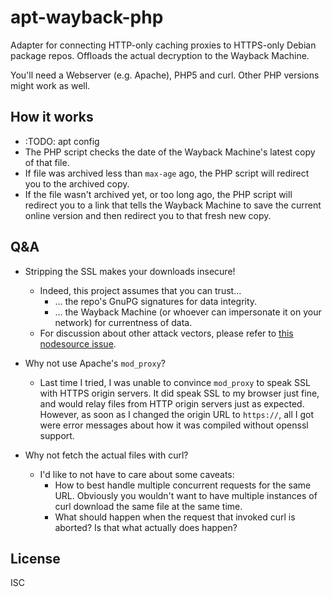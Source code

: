 ﻿
<!--#echo json="package.json" key="name" underline="=" -->
apt-wayback-php
===============
<!--/#echo -->

<!--#echo json="package.json" key="description" -->
Adapter for connecting HTTP-only caching proxies to HTTPS-only Debian package
repos. Offloads the actual decryption to the Wayback Machine.
<!--/#echo -->

You'll need a Webserver (e.g. Apache), PHP5 and curl.
Other PHP versions might work as well.


How it works
------------

  * :TODO: apt config
  * The PHP script checks the date of the Wayback Machine's latest copy
    of that file.
  * If file was archived less than `max-age` ago,
    the PHP script will redirect you to the archived copy.
  * If the file wasn't archived yet, or too long ago,
    the PHP script will redirect you to a link that tells the Wayback
    Machine to save the current online version and then redirect you
    to that fresh new copy.


Q&A
---

  * Stripping the SSL makes your downloads insecure!
    * Indeed, this project assumes that you can trust…
      * … the repo's GnuPG signatures for data integrity.
      * … the Wayback Machine (or whoever can impersonate it on your network)
        for currentness of data.
    * For discussion about other attack vectors, please refer to
      [this nodesource issue][nodesource-http-plz].

  * Why not use Apache's `mod_proxy`?
    * Last time I tried, I was unable to convince `mod_proxy`  to speak SSL
      with HTTPS origin servers. It did speak SSL to my browser just fine,
      and would relay files from HTTP origin servers just as expected.
      However, as soon as I changed the origin URL to `https://`, all I got
      were error messages about how it was compiled without openssl support.

  * Why not fetch the actual files with curl?
    * I'd like to not have to care about some caveats:
      * How to best handle multiple concurrent requests for the same URL.
        Obviously you wouldn't want to have multiple instances of curl
        download the same file at the same time.
      * What should happen when the request that invoked curl is aborted?
        Is that what actually does happen?







<!--#toc stop="scan" -->


  [nodesource-http-plz]: https://github.com/nodesource/distributions/issues/71


License
-------
<!--#echo json="package.json" key=".license" -->
ISC
<!--/#echo -->
